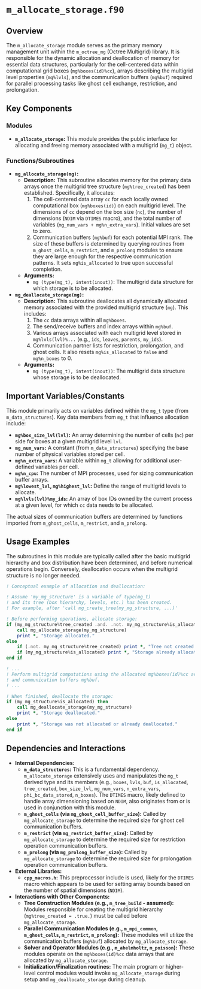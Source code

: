 # `m_allocate_storage.f90`

## Overview

The `m_allocate_storage` module serves as the primary memory management unit within the `m_octree_mg` (Octree Multigrid) library. It is responsible for the dynamic allocation and deallocation of memory for essential data structures, particularly for the cell-centered data within computational grid boxes (`mg%boxes(id)%cc`), arrays describing the multigrid level properties (`mg%lvls`), and the communication buffers (`mg%buf`) required for parallel processing tasks like ghost cell exchange, restriction, and prolongation.

## Key Components

### Modules

- **`m_allocate_storage`:** This module provides the public interface for allocating and freeing memory associated with a multigrid (`mg_t`) object.

### Functions/Subroutines

- **`mg_allocate_storage(mg)`:**
  - **Description:** This subroutine allocates memory for the primary data arrays once the multigrid tree structure (`mg%tree_created`) has been established. Specifically, it allocates:
    1.  The cell-centered data array `cc` for each locally owned computational box (`mg%boxes(id)`) on each multigrid level. The dimensions of `cc` depend on the box size (`nc`), the number of dimensions (`NDIM` via `DTIMES` macro), and the total number of variables (`mg_num_vars + mg%n_extra_vars`). Initial values are set to zero.
    2.  Communication buffers (`mg%buf`) for each potential MPI rank. The size of these buffers is determined by querying routines from `m_ghost_cells`, `m_restrict`, and `m_prolong` modules to ensure they are large enough for the respective communication patterns.
    It sets `mg%is_allocated` to true upon successful completion.
  - **Arguments:**
    - `mg (type(mg_t), intent(inout))`: The multigrid data structure for which storage is to be allocated.
- **`mg_deallocate_storage(mg)`:**
  - **Description:** This subroutine deallocates all dynamically allocated memory associated with the provided multigrid structure (`mg`). This includes:
    1.  The `cc` data arrays within all `mg%boxes`.
    2.  The send/receive buffers and index arrays within `mg%buf`.
    3.  Various arrays associated with each multigrid level stored in `mg%lvls(lvl)%...` (e.g., `ids`, `leaves`, `parents`, `my_ids`).
    4.  Communication partner lists for restriction, prolongation, and ghost cells.
    It also resets `mg%is_allocated` to `false` and `mg%n_boxes` to 0.
  - **Arguments:**
    - `mg (type(mg_t), intent(inout))`: The multigrid data structure whose storage is to be deallocated.

## Important Variables/Constants

This module primarily acts on variables defined within the `mg_t` type (from `m_data_structures`). Key data members from `mg_t` that influence allocation include:

- **`mg%box_size_lvl(lvl)`:** An array determining the number of cells (`nc`) per side for boxes at a given multigrid level `lvl`.
- **`mg_num_vars`:** A constant (from `m_data_structures`) specifying the base number of physical variables stored per cell.
- **`mg%n_extra_vars`:** A variable within `mg_t` allowing for additional user-defined variables per cell.
- **`mg%n_cpu`:** The number of MPI processes, used for sizing communication buffer arrays.
- **`mg%lowest_lvl`, `mg%highest_lvl`:** Define the range of multigrid levels to allocate.
- **`mg%lvls(lvl)%my_ids`:** An array of box IDs owned by the current process at a given level, for which `cc` data needs to be allocated.

The actual sizes of communication buffers are determined by functions imported from `m_ghost_cells`, `m_restrict`, and `m_prolong`.

## Usage Examples

The subroutines in this module are typically called after the basic multigrid hierarchy and box distribution have been determined, and before numerical operations begin. Conversely, deallocation occurs when the multigrid structure is no longer needed.

```fortran
! Conceptual example of allocation and deallocation:

! Assume 'my_mg_structure' is a variable of type(mg_t)
! and its tree (box hierarchy, levels, etc.) has been created.
! For example, after 'call mg_create_tree(my_mg_structure, ...)'

! Before performing operations, allocate storage:
if (my_mg_structure%tree_created .and. .not. my_mg_structure%is_allocated) then
    call mg_allocate_storage(my_mg_structure)
    print *, "Storage allocated."
else
    if (.not. my_mg_structure%tree_created) print *, "Tree not created yet!"
    if (my_mg_structure%is_allocated) print *, "Storage already allocated!"
end if

! ...
! Perform multigrid computations using the allocated mg%boxes(id)%cc arrays
! and communication buffers mg%buf.
! ...

! When finished, deallocate the storage:
if (my_mg_structure%is_allocated) then
    call mg_deallocate_storage(my_mg_structure)
    print *, "Storage deallocated."
else
    print *, "Storage was not allocated or already deallocated."
end if

```

## Dependencies and Interactions

- **Internal Dependencies:**
  - **`m_data_structures`:** This is a fundamental dependency. `m_allocate_storage` extensively uses and manipulates the `mg_t` derived type and its members (e.g., `boxes`, `lvls`, `buf`, `is_allocated`, `tree_created`, `box_size_lvl`, `mg_num_vars`, `n_extra_vars`, `phi_bc_data_stored`, `n_boxes`). The `DTIMES` macro, likely defined to handle array dimensioning based on `NDIM`, also originates from or is used in conjunction with this module.
  - **`m_ghost_cells` (via `mg_ghost_cell_buffer_size`):** Called by `mg_allocate_storage` to determine the required size for ghost cell communication buffers.
  - **`m_restrict` (via `mg_restrict_buffer_size`):** Called by `mg_allocate_storage` to determine the required size for restriction operation communication buffers.
  - **`m_prolong` (via `mg_prolong_buffer_size`):** Called by `mg_allocate_storage` to determine the required size for prolongation operation communication buffers.
- **External Libraries:**
  - **`cpp_macros.h`:** This preprocessor include is used, likely for the `DTIMES` macro which appears to be used for setting array bounds based on the number of spatial dimensions (`NDIM`).
- **Interactions with Other Components:**
  - **Tree Construction Modules (e.g., `m_tree_build` - assumed):** Modules responsible for creating the multigrid hierarchy (`mg%tree_created = .true.`) must be called before `mg_allocate_storage`.
  - **Parallel Communication Modules (e.g., `m_mpi_common`, `m_ghost_cells`, `m_restrict`, `m_prolong`):** These modules will utilize the communication buffers (`mg%buf`) allocated by `mg_allocate_storage`.
  - **Solver and Operator Modules (e.g., `m_ahelmholtz`, `m_poisson`):** These modules operate on the `mg%boxes(id)%cc` data arrays that are allocated by `mg_allocate_storage`.
  - **Initialization/Finalization routines:** The main program or higher-level control modules would invoke `mg_allocate_storage` during setup and `mg_deallocate_storage` during cleanup.
```
